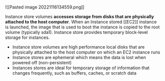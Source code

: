   ![[Pasted image 20221116134559.png]]
  
Instance store volumes **accesses storage from disks that are physically attached to the host computer**. When an Instance stored [[EC2]] instance is launched, the image that is used to boot the instance is copied to the root volume (typically sda1). Instance store provides temporary block-level storage for instances.

-   Instance store volumes are high performance local disks that are physically attached to the host computer on which an EC2 instance runs
-   Instance stores are ephemeral which means the data is lost when powered off (non-persistent)
-   Instances stores are ideal for temporary storage of information that changes frequently, such as buffers, caches, or scratch data